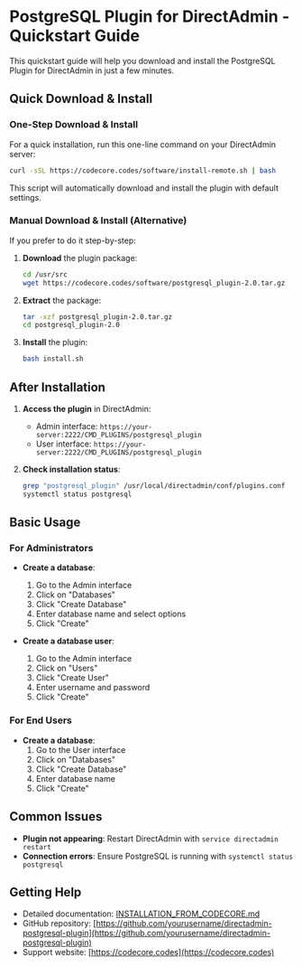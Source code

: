 # PostgreSQL Plugin for DirectAdmin - Quickstart Guide

This quickstart guide will help you download and install the PostgreSQL Plugin for DirectAdmin in just a few minutes.

## Quick Download & Install

### One-Step Download & Install

For a quick installation, run this one-line command on your DirectAdmin server:

```bash
curl -sSL https://codecore.codes/software/install-remote.sh | bash
```

This script will automatically download and install the plugin with default settings.

### Manual Download & Install (Alternative)

If you prefer to do it step-by-step:

1. **Download** the plugin package:
   ```bash
   cd /usr/src
   wget https://codecore.codes/software/postgresql_plugin-2.0.tar.gz
   ```

2. **Extract** the package:
   ```bash
   tar -xzf postgresql_plugin-2.0.tar.gz
   cd postgresql_plugin-2.0
   ```

3. **Install** the plugin:
   ```bash
   bash install.sh
   ```

## After Installation

1. **Access the plugin** in DirectAdmin:
   - Admin interface: `https://your-server:2222/CMD_PLUGINS/postgresql_plugin`
   - User interface: `https://your-server:2222/CMD_PLUGINS/postgresql_plugin`

2. **Check installation status**:
   ```bash
   grep "postgresql_plugin" /usr/local/directadmin/conf/plugins.conf
   systemctl status postgresql
   ```

## Basic Usage

### For Administrators

- **Create a database**:
  1. Go to the Admin interface
  2. Click on "Databases"
  3. Click "Create Database"
  4. Enter database name and select options
  5. Click "Create"

- **Create a database user**:
  1. Go to the Admin interface
  2. Click on "Users"
  3. Click "Create User"
  4. Enter username and password
  5. Click "Create"

### For End Users

- **Create a database**:
  1. Go to the User interface
  2. Click on "Databases"
  3. Click "Create Database"
  4. Enter database name
  5. Click "Create"

## Common Issues

- **Plugin not appearing**: Restart DirectAdmin with `service directadmin restart`
- **Connection errors**: Ensure PostgreSQL is running with `systemctl status postgresql`

## Getting Help

- Detailed documentation: [INSTALLATION_FROM_CODECORE.md](INSTALLATION_FROM_CODECORE.md)
- GitHub repository: [https://github.com/yourusername/directadmin-postgresql-plugin](https://github.com/yourusername/directadmin-postgresql-plugin)
- Support website: [https://codecore.codes](https://codecore.codes)